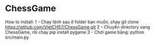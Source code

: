 # ChessGame
How to install:
1 - Chạy lệnh sau ở folder bạn muốn, chạy
git clone https://github.com/VietCH57/ChessGame.git
2 - Chuyển directory sang ChessGame, rồi chạy
pip install pygame
3 - Chơi game bằng:
python src/main.py
